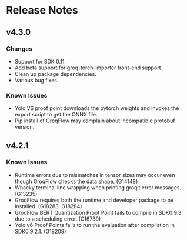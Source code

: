 # Release Notes

## v4.3.0

### Changes

* Support for SDK 0.11.
* Add beta support for groq-torch-importer front-end support.
* Clean up package dependencies.
* Various bug fixes.

### Known Issues

* Yolo V6 proof point downloads the pytorch weights and invokes the export script to get the ONNX file.
* Pip install of GroqFlow may complain about incompatible protobuf version.

## v4.2.1

### Known Issues

* Runtime errors due to mismatches in tensor sizes may occur even though GroqFlow checks the data shape. (G14148)
* Whacky terminal line wrapping when printing groqit error messages. (G13235)
* GroqFlow requires both the runtime and developer package to be installed. (G18283, G18284)
* GroqFlow BERT Quantization Proof Point fails to compile in SDK0.9.3 due to a scheduling error. (G16739)
* Yolo v6 Proof Points fails to run the evaluation after compilation in SDK0.9.2.1. (G18209)
